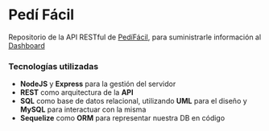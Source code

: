 # Pedí Fácil

Repositorio de la API RESTful de [PedíFácil](https://github.com/gersilva96/grupo_3_PediFacil), para suministrarle información al [Dashboard](https://github.com/gersilva96/grupo-3-pedifacil-dashboard)

### Tecnologías utilizadas

- **NodeJS** y **Express** para la gestión del servidor
- **REST** como arquitectura de la **API**
- **SQL** como base de datos relacional, utilizando **UML** para el diseño y **MySQL** para interactuar con la misma
- **Sequelize** como **ORM** para representar nuestra DB en código
